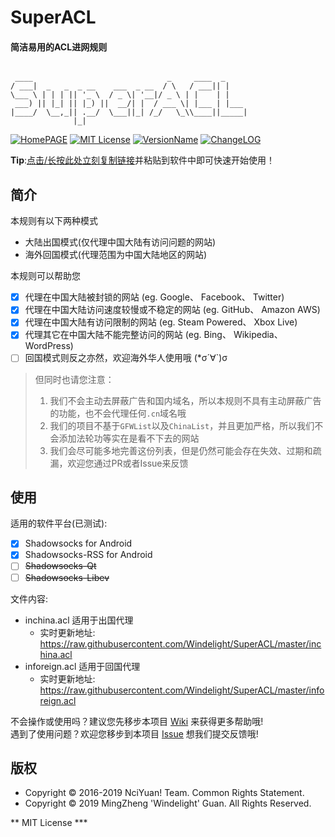 # SuperACL 
#### 简洁易用的ACL进网规则 
```

 ____                              _     ____  _
/ ___|  _   _  _ __    ___  _ __  / \   / ___|| |
\___ \ | | | || '_ \  / _ \| '__|/ _ \ | |    | |
 ___) || |_| || |_) ||  __/| |  / ___ \| |___ | |___
|____/  \__,_|| .__/  \___||_| /_/   \_\\____||_____|
              |_|

```
[![HomePAGE](https://img.shields.io/badge/Home-Page-blue.svg?style=flat)](https://powerfulweb.nciyuan.net)
[![MIT License](https://img.shields.io/badge/License-MIT-green.svg?style=flat)](https://github.com/Windelight/SuperACL/blob/master/License.md)
[![VersionName](https://img.shields.io/badge/Version-1.08Alpha1Pre1-orange.svg?style=flat)](https://github.com/Windelight/SuperACL/tree/master)
[![ChangeLOG](https://img.shields.io/badge/Change-Log-red.svg?style=flat)](https://github.com/Windelight/SuperACL/blob/master/ChangeLog.md)

**Tip**:[点击/长按此处立刻复制链接](https://raw.githubusercontent.com/Windelight/SuperACL/master/inchina.acl)并粘贴到软件中即可快速开始使用！

## 简介
 本规则有以下两种模式
 * 大陆出国模式(仅代理中国大陆有访问问题的网站)
 * 海外回国模式(代理范围为中国大陆地区的网站)  

本规则可以帮助您  
- [x] 代理在中国大陆被封锁的网站 (eg. Google、 Facebook、 Twitter)
- [x] 代理在中国大陆访问速度较慢或不稳定的网站 (eg. GitHub、 Amazon AWS)
- [x] 代理在中国大陆有访问限制的网站 (eg. Steam Powered、 Xbox Live)
- [x] 代理其它在中国大陆不能完整访问的网站 (eg. Bing、 Wikipedia、 WordPress)
- [ ] 回国模式则反之亦然，欢迎海外华人使用哦 (*σ´∀`)σ
> 但同时也请您注意：  
> 1. 我们不会主动去屏蔽广告和国内域名，所以本规则不具有主动屏蔽广告的功能，也不会代理任何`.cn`域名哦
> 2. 我们的项目不基于`GFWList`以及`ChinaList`，并且更加严格，所以我们不会添加法轮功等实在是看不下去的网站
> 3. 我们会尽可能多地完善这份列表，但是仍然可能会存在失效、过期和疏漏，欢迎您通过PR或者Issue来反馈

## 使用
适用的软件平台(已测试):
- [x] Shadowsocks for Android
- [x] Shadowsocks-RSS for Android  
- [ ] ~~Shadowsocks-Qt~~
- [ ] ~~Shadowsocks-Libev~~

文件内容:
- inchina.acl 适用于出国代理  
  - 实时更新地址: https://raw.githubusercontent.com/Windelight/SuperACL/master/inchina.acl
- inforeign.acl 适用于回国代理
  - 实时更新地址: https://raw.githubusercontent.com/Windelight/SuperACL/master/inforeign.acl 
  
不会操作或使用吗？建议您先移步本项目 [Wiki](https://github.com/Windelight/SuperACL/wiki) 来获得更多帮助哦!  
遇到了使用问题？欢迎您移步到本项目 [Issue](https://github.com/Windelight/SuperACL/issues) 想我们提交反馈哦! 


## 版权
* Copyright &copy; 2016-2019 NciYuan! Team. Common Rights Statement.
* Copyright &copy; 2019 MingZheng 'Windelight' Guan. All Rights Reserved.  

** MIT License ***
